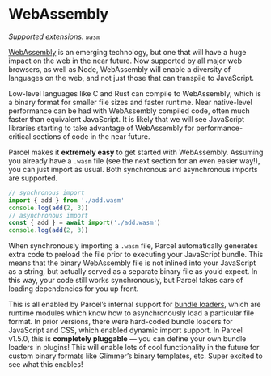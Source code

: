 # WebAssembly

_Supported extensions: `wasm`_

[WebAssembly](https://webassembly.org) is an emerging technology, but one that will have a huge impact on the web in the near future. Now supported by all major web browsers, as well as Node, WebAssembly will enable a diversity of languages on the web, and not just those that can transpile to JavaScript.

Low-level languages like C and Rust can compile to WebAssembly, which is a binary format for smaller file sizes and faster runtime. Near native-level performance can be had with WebAssembly compiled code, often much faster than equivalent JavaScript. It is likely that we will see JavaScript libraries starting to take advantage of WebAssembly for performance-critical sections of code in the near future.

Parcel makes it **extremely easy** to get started with WebAssembly. Assuming you already have a `.wasm` file \(see the next section for an even easier way!\), you can just import as usual. Both synchronous and asynchronous imports are supported.

```javascript
// synchronous import
import { add } from './add.wasm'
console.log(add(2, 3))
// asynchronous import
const { add } = await import('./add.wasm')
console.log(add(2, 3))
```

When synchronously importing a `.wasm` file, Parcel automatically generates extra code to preload the file prior to executing your JavaScript bundle. This means that the binary WebAssembly file is not inlined into your JavaScript as a string, but actually served as a separate binary file as you’d expect. In this way, your code still works synchronously, but Parcel takes care of loading dependencies for you up front.

This is all enabled by Parcel’s internal support for [bundle loaders](https://github.com/parcel-bundler/parcel/pull/565), which are runtime modules which know how to asynchronously load a particular file format. In prior versions, there were hard-coded bundle loaders for JavaScript and CSS, which enabled dynamic import support. In Parcel v1.5.0, this is **completely pluggable** — you can define your own bundle loaders in plugins! This will enable lots of cool functionality in the future for custom binary formats like Glimmer’s binary templates, etc. Super excited to see what this enables!

